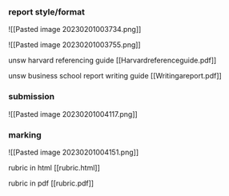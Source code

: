 ### report style/format

![[Pasted image 20230201003734.png]]

![[Pasted image 20230201003755.png]]

unsw harvard referencing guide [[Harvardreferenceguide.pdf]]

unsw business school report writing guide [[Writingareport.pdf]]

### submission

![[Pasted image 20230201004117.png]]

### marking

![[Pasted image 20230201004151.png]]

rubric in html [[rubric.html]]

rubric in pdf [[rubric.pdf]]

